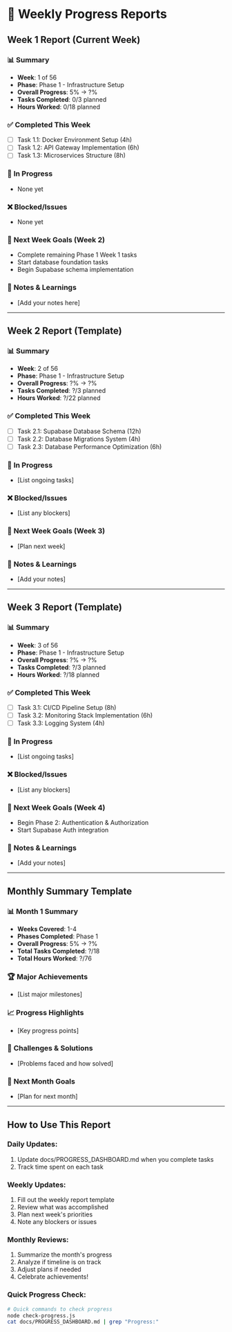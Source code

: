 # 📅 Weekly Progress Reports

## Week 1 Report (Current Week)

### 📊 **Summary**
- **Week**: 1 of 56
- **Phase**: Phase 1 - Infrastructure Setup
- **Overall Progress**: 5% → ?%
- **Tasks Completed**: 0/3 planned
- **Hours Worked**: 0/18 planned

### ✅ **Completed This Week**
- [ ] Task 1.1: Docker Environment Setup (4h)
- [ ] Task 1.2: API Gateway Implementation (6h)
- [ ] Task 1.3: Microservices Structure (8h)

### 🚧 **In Progress**
- None yet

### ❌ **Blocked/Issues**
- None yet

### 🎯 **Next Week Goals (Week 2)**
- Complete remaining Phase 1 Week 1 tasks
- Start database foundation tasks
- Begin Supabase schema implementation

### 📝 **Notes & Learnings**
- [Add your notes here]

---

## Week 2 Report (Template)

### 📊 **Summary**
- **Week**: 2 of 56
- **Phase**: Phase 1 - Infrastructure Setup
- **Overall Progress**: ?% → ?%
- **Tasks Completed**: ?/3 planned
- **Hours Worked**: ?/22 planned

### ✅ **Completed This Week**
- [ ] Task 2.1: Supabase Database Schema (12h)
- [ ] Task 2.2: Database Migrations System (4h)
- [ ] Task 2.3: Database Performance Optimization (6h)

### 🚧 **In Progress**
- [List ongoing tasks]

### ❌ **Blocked/Issues**
- [List any blockers]

### 🎯 **Next Week Goals (Week 3)**
- [Plan next week]

### 📝 **Notes & Learnings**
- [Add your notes]

---

## Week 3 Report (Template)

### 📊 **Summary**
- **Week**: 3 of 56
- **Phase**: Phase 1 - Infrastructure Setup
- **Overall Progress**: ?% → ?%
- **Tasks Completed**: ?/3 planned
- **Hours Worked**: ?/18 planned

### ✅ **Completed This Week**
- [ ] Task 3.1: CI/CD Pipeline Setup (8h)
- [ ] Task 3.2: Monitoring Stack Implementation (6h)
- [ ] Task 3.3: Logging System (4h)

### 🚧 **In Progress**
- [List ongoing tasks]

### ❌ **Blocked/Issues**
- [List any blockers]

### 🎯 **Next Week Goals (Week 4)**
- Begin Phase 2: Authentication & Authorization
- Start Supabase Auth integration

### 📝 **Notes & Learnings**
- [Add your notes]

---

## Monthly Summary Template

### 📊 **Month 1 Summary**
- **Weeks Covered**: 1-4
- **Phases Completed**: Phase 1
- **Overall Progress**: 5% → ?%
- **Total Tasks Completed**: ?/18
- **Total Hours Worked**: ?/76

### 🏆 **Major Achievements**
- [List major milestones]

### 📈 **Progress Highlights**
- [Key progress points]

### 🚨 **Challenges & Solutions**
- [Problems faced and how solved]

### 🎯 **Next Month Goals**
- [Plan for next month]

---

## How to Use This Report

### **Daily Updates:**
1. Update docs/PROGRESS_DASHBOARD.md when you complete tasks
2. Track time spent on each task

### **Weekly Updates:**
1. Fill out the weekly report template
2. Review what was accomplished
3. Plan next week's priorities
4. Note any blockers or issues

### **Monthly Reviews:**
1. Summarize the month's progress
2. Analyze if timeline is on track
3. Adjust plans if needed
4. Celebrate achievements!

### **Quick Progress Check:**
```bash
# Quick commands to check progress
node check-progress.js
cat docs/PROGRESS_DASHBOARD.md | grep "Progress:"
```
